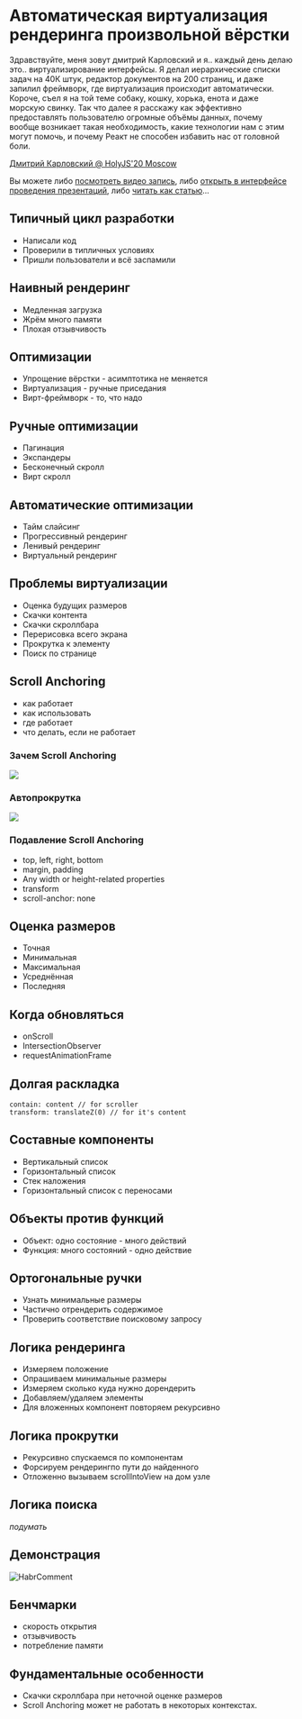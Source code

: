 # Автоматическая виртуализация рендеринга произвольной вёрстки

Здравствуйте, меня зовут дмитрий Карловский и я.. каждый день делаю это.. виртуализирование интерфейсы. Я делал иерархические списки задач на 40К штук, редактор документов на 200 страниц, и даже запилил фреймворк, где виртуализация происходит автоматически. Короче, съел я на той теме собаку, кошку, хорька, енота и даже морскую свинку. Так что далее я расскажу как эффективно предоставлять пользователю огромные объёмы данных, почему вообще возникает такая необходимость, какие технологии нам с этим могут помочь, и почему Реакт не способен избавить нас от головной боли.

[Дмитрий Карловский @ HolyJS'20 Moscow](https://holyjs-moscow.ru/)

Вы можете либо [посмотреть видео запись](), либо [открыть в интерфейсе проведения презентаций](https://nin-jin.github.io/slides/virt/), либо [читать как статью](https://github.com/nin-jin/slides/blob/master/virt/readme.md)...

## Типичный цикл разработки

- Написали код
- Проверили в типличных условиях
- Пришли пользователи и всё заспамили

## Наивный рендеринг

- Медленная загрузка
- Жрём много памяти
- Плохая отзывчивость

## Оптимизации

- Упрощение вёрстки - асимптотика не меняется
- Виртуализация - ручные приседания
- Вирт-фреймворк - то, что надо

## Ручные оптимизации

- Пагинация
- Экспандеры
- Бесконечный скролл
- Вирт скролл

## Автоматические оптимизации

- Тайм слайсинг
- Прогрессивный рендеринг
- Ленивый рендеринг
- Виртуальный рендеринг

## Проблемы виртуализации

- Оценка будущих размеров
- Скачки контента
- Скачки скроллбара
- Перерисовка всего экрана
- Прокрутка к элементу
- Поиск по странице

## Scroll Anchoring

- как работает
- как использовать
- где работает
- что делать, если не работает

### Зачем Scroll Anchoring

![](https://codepen.io/chriscoyier/embed/oWgENp?theme-id=1)

### Автопрокрутка

![](//jsfiddle.net/eqrion/Lte142dv/14/embedded/result/dark/)

### Подавление Scroll Anchoring

- top, left, right, bottom
- margin, padding
- Any width or height-related properties
- transform
- scroll-anchor: none

## Оценка размеров

- Точная
- Минимальная
- Максимальная
- Усреднённая
- Последняя

## Когда обновляться

- onScroll
- IntersectionObserver
- requestAnimationFrame

## Долгая раскладка

```
contain: content // for scroller
transform: translateZ(0) // for it's content
```

## Составные компоненты

- Вертикальный список
- Горизонтальный список
- Стек наложения
- Горизонтальный список с переносами

## Объекты против функций

- Объект: одно состояние - много действий
- Функция: много состояний - одно действие

## Ортогональные ручки

- Узнать минимальные размеры
- Частично отрендерить содержимое
- Проверить соответствие поисковому запросу

## Логика рендеринга

- Измеряем положение
- Опрашиваем минимальные размеры
- Измеряем сколько куда нужно дорендерить
- Добавляем/удаляем элементы
- Для вложенных компонент повторяем рекурсивно

## Логика прокрутки

- Рекурсивно спускаемся по компонентам
- Форсируем рендерингпо пути до найденного
- Отложенно вызываем scrollIntoView на дом узле

## Логика поиска

*подумать*

## Демонстрация

![HabrComment](https://nin-jin.github.io/habrcomment/#article=423889)

## Бенчмарки

- скорость открытия
- отзывчивость
- потребление памяти

## Фундаментальные особенности

- Скачки скроллбара при неточной оценке размеров
- Scroll Anchoring может не работать в некоторых контекстах.

